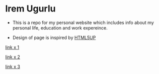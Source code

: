 # Irem Ugurlu

- This is a repo for my personal website which includes info about my personal life, education and work expereince.

- Design of page is inspired by [HTML5UP](https://html5up.net/hyperspace)

[link x 1](./personal.html)

[link x 2](.././assets/sass/./main.scss)

[link x 3](./.././pictures/x.html)


